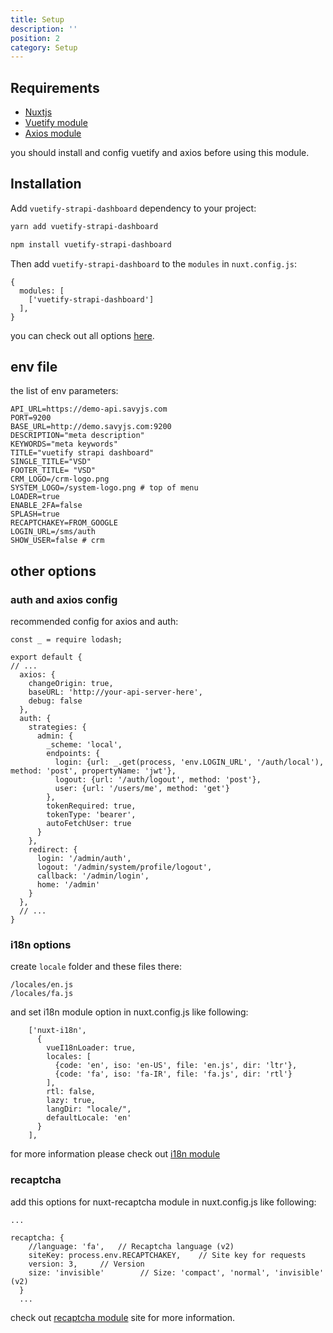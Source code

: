 ```yaml
---
title: Setup 
description: ''
position: 2 
category: Setup
---
```


## Requirements

- [Nuxtjs](https://vnuxtjs.org)
- [Vuetify module](https://vuetify.nuxtjs.org)
- [Axios module](https://axios.nuxtjs.org)

<alert>
you should install and config vuetify and axios before using this module.
</alert>

## Installation

Add `vuetify-strapi-dashboard` dependency to your project:

<code-group>
  <code-block label="Yarn" active>

  ```bash
  yarn add vuetify-strapi-dashboard
  ```

  </code-block>
  <code-block label="NPM">

  ```bash
  npm install vuetify-strapi-dashboard
  ```

  </code-block>
</code-group>

Then add `vuetify-strapi-dashboard` to the `modules` in `nuxt.config.js`:

```js[nuxt.config.js]
{
  modules: [
    ['vuetify-strapi-dashboard']
  ],
}
```


you can check out all options [here](/options/introduction). 


## env file

the list of env parameters:

```dotenv[.env]
API_URL=https://demo-api.savyjs.com
PORT=9200
BASE_URL=http://demo.savyjs.com:9200
DESCRIPTION="meta description"
KEYWORDS="meta keywords"
TITLE="vuetify strapi dashboard"
SINGLE_TITLE="VSD"
FOOTER_TITLE= "VSD"
CRM_LOGO=/crm-logo.png
SYSTEM_LOGO=/system-logo.png # top of menu
LOADER=true
ENABLE_2FA=false
SPLASH=true
RECAPTCHAKEY=FROM_GOOGLE
LOGIN_URL=/sms/auth
SHOW_USER=false # crm
```

## other options 

### auth and axios config

recommended config for axios and auth:

```js[nuxt.config.js]
const _ = require lodash;

export default { 
// ...
  axios: {
    changeOrigin: true,
    baseURL: 'http://your-api-server-here',
    debug: false
  },
  auth: {
    strategies: {
      admin: {
        _scheme: 'local',
        endpoints: {
          login: {url: _.get(process, 'env.LOGIN_URL', '/auth/local'), method: 'post', propertyName: 'jwt'},
          logout: {url: '/auth/logout', method: 'post'},
          user: {url: '/users/me', method: 'get'}
        },
        tokenRequired: true,
        tokenType: 'bearer',
        autoFetchUser: true
      }
    },
    redirect: {
      login: '/admin/auth',
      logout: '/admin/system/profile/logout',
      callback: '/admin/login',
      home: '/admin'
    }
  },
  // ...
}
```

### i18n options 

create `locale` folder and these files there:

```shell
/locales/en.js
/locales/fa.js
```

and set i18n module option in nuxt.config.js like following:

```js[nuxt.config.js]
    ['nuxt-i18n',
      {
        vueI18nLoader: true,
        locales: [
          {code: 'en', iso: 'en-US', file: 'en.js', dir: 'ltr'},
          {code: 'fa', iso: 'fa-IR', file: 'fa.js', dir: 'rtl'}
        ],
        rtl: false,
        lazy: true,
        langDir: "locale/",
        defaultLocale: 'en'
      }
    ],
```

for more information please check out [i18n module](https://i18n.nuxtjs.org)

### recaptcha

add this options for nuxt-recaptcha module in nuxt.config.js like following:

```js[nuxt.config.js]
...

recaptcha: {
    //language: 'fa',   // Recaptcha language (v2)
    siteKey: process.env.RECAPTCHAKEY,    // Site key for requests
    version: 3,     // Version
    size: 'invisible'        // Size: 'compact', 'normal', 'invisible' (v2)
  }
  ...
```

check out [recaptcha module](https://github.com/nuxt-community/recaptcha-module) site for more information.


